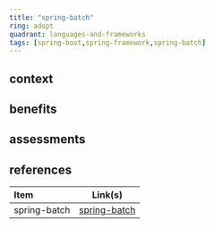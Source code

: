 ```yaml
---
title: "spring-batch"
ring: adopt
quadrant: languages-and-frameworks
tags: [spring-boot,spring-framework,spring-batch]
---
```


## context  

## benefits

## assessments  

## references

| Item | Link(s) |
| :--- | ------- |
|  spring-batch    |  [spring-batch](https://github.com/rock-hu/technology_radar/blob/master/docs/spring-batch.md)       |

